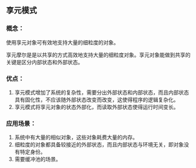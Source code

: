 享元模式
-------------
### 概念：

使用享元对象可有效地支持大量的细粒度的对象。

享元摩尔是是以共享的方式高效地支持大量的细粒度对象。享元对象能做到共享的关键是区分内部状态和外部状态。

### 优点：

1. 享元模式增加了系统的复杂性，需要分出外部状态和内部状态，而且内部状态具有固化性，不应该随外部状态改变而改变，这使得程序的逻辑复杂化。
2. 享元模式将享元对象的状态外部化，而读取外部状态使得运行时间变长。

### 应用场景：

1. 系统中有大量的相似对象，这些对象耗费大量的内存。
2. 细粒度的对象都具备较接近的外部状态，而且内部状态与环境无关，即对象没有特定身份。
3. 需要缓冲池的场景。